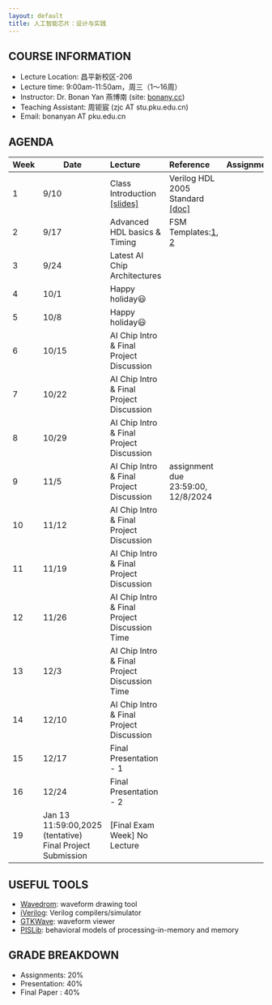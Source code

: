 ```yaml
---
layout: default
title: 人工智能芯片：设计与实践
---
```


## COURSE INFORMATION

- Lecture Location: 昌平新校区-206
- Lecture time:	9:00am-11:50am，周三（1～16周）
- Instructor: Dr. Bonan Yan 燕博南 (site: [bonany.cc](https://bonany.cc))
- Teaching Assistant: 周钜宸 (zjc AT stu.pku.edu.cn)
- Email: bonanyan AT pku.edu.cn

## AGENDA

| Week | Date                                                      | Lecture                                                     | Reference                                                                                                | Assignment |
| ---- | --------------------------------------------------------- | :---------------------------------------------------------- | :------------------------------------------------------------------------------------------------------- | ---------- |
| 1    | 9/10                                                      | Class Introduction [\[slides\]](/assets/lec/Lec1_intro.pdf) | Verilog HDL 2005 Standard [\[doc\]](/assets/lec/IEEE.1364-2005_Verilog2005.pdf)                          |            |
| 2    | 9/17                                                      | Advanced HDL basics & Timing                                | FSM Templates:[1](/assets/other/mealy_state_machine_v.zip), [2](/assets/other/moore_state_machine_v.zip) |            |
| 3    | 9/24                                                      | Latest AI Chip Architectures                                |                                                                                                          |            |
| 4    | 10/1                                                      | Happy holiday😃                                            |                                                                                                          |            |
| 5    | 10/8                                                      | Happy holiday😃                    |                                                                                                          |            |
| 6    | 10/15                                                     | AI Chip Intro & Final Project Discussion                    |                                                                                                          |            |
| 7    | 10/22                                                     | AI Chip Intro & Final Project Discussion                    |                                                                                                          |            |
| 8    | 10/29                                                     | AI Chip Intro & Final Project Discussion                    |                                                                                                          |            |
| 9    | 11/5                                                      | AI Chip Intro & Final Project Discussion                    | assignment due 23:59:00, 12/8/2024                                                                       |            |
| 10   | 11/12                                                     | AI Chip Intro & Final Project Discussion                    |                                                                                                          |            |
| 11   | 11/19                                                     | AI Chip Intro & Final Project Discussion                    |                                                                                                          |            |
| 12   | 11/26                                                     | AI Chip Intro & Final Project Discussion Time               |                                                                                                          |            |
| 13   | 12/3                                                      | AI Chip Intro & Final Project Discussion Time               |                                                                                                          |            |
| 14   | 12/10                                                     | AI Chip Intro & Final Project Discussion                    |                                                                                                          |            |
| 15   | 12/17                                                     | Final Presentation - 1                                      |                                                                                                          |            |
| 16   | 12/24                                                     | Final Presentation - 2                                      |                                                                                                          |            |
| 19   | Jan 13 11:59:00,2025 (tentative) Final Project Submission | [Final Exam Week] No Lecture                                |                                                                                                          |            |

## USEFUL TOOLS

- [Wavedrom](https://wavedrom.com): waveform drawing tool
- [iVerilog](https://github.com/steveicarus/iverilog): Verilog compilers/simulator
- [GTKWave](https://gtkwave.sourceforge.net): waveform viewer
- [PISLib](https://bonany.gitlab.io/pis/): behavioral models of processing-in-memory and memory


## GRADE BREAKDOWN

- Assignments: 20%
- Presentation: 40%
- Final Paper : 40%
